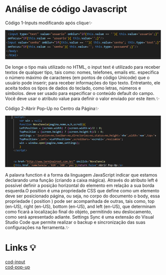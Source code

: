 # Análise de código Javascript

Código 1-Inputs modificando após clique✨

![cod1](imagem/cod1.png)

De longe o tipo mais utilizado no HTML, o input text é utilizado para receber textos de qualquer tipo, tais como: nomes, telefones, emails etc.
especifica o número máximo de caracteres (em pontos de código Unicode) que o usuário pode inserir; 
para receber informações do tipo texto. Entretanto, ele aceita todos os tipos de dados do teclado, como letras, números e símbolos.
deve ser usado para especificar o conteúdo default do campo.
Você deve usar o atributo value para definir o valor enviado por este item.✨



Código 2-Abrir Pop-Up no Centro da Página✨

![cod2](imagem/cod2.png)

A palavra function é a forma da linguagem JavaScript indicar que estamos declarando uma função (criando a caixa mágica).
Através do atributo left é possível definir a posição horizontal do elemento em relação a sua borda esquerda.O position é uma propriedade CSS que define como um elemento deve ser posicionado página, ou seja, no corpo do documento o body, essa propriedade ( position ) pode ser acompanhada de outras, tais como, top (en-US), right (en-US), bottom (en-US), and left (en-US), que determinam como ficará a localização final do objeto, permitindo seu deslocamento, como será apresentado adiante.
Settings Sync é uma extensão do Visual Studio Code que permite realizar o backup e sincronização das suas configurações na ferramenta.✨

# Links 💡
[cod-input](https://gabyalves01mg.github.io/codigo-JS/cod1.html) <br>
[cod-pop-up](https://gabyalves01mg.github.io/codigo-JS/cod2.html)